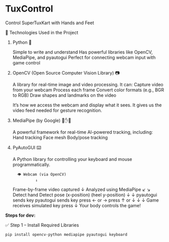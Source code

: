 # TuxControl
Control SuperTuxKart with Hands and Feet

🧠 Technologies Used in the Project

1. Python 🐍
   
   Simple to write and understand
   Has powerful libraries like OpenCV, MediaPipe, and pyautogui
   Perfect for connecting webcam input with game control

2. OpenCV (Open Source Computer Vision Library) 📷

    A library for real-time image and video processing. It can:
      Capture video from your webcam
      Process each frame
      Convert color formats (e.g., BGR to RGB)
      Draw shapes and landmarks on the video
   
   It’s how we access the webcam and display what it sees. It gives us the video feed needed for gesture recognition.

3. MediaPipe (by Google) 🧠✋🦶

    A powerful framework for real-time AI-powered tracking, including:
      Hand tracking
      Face mesh
      Body/pose tracking

4. PyAutoGUI ⌨️

     A Python library for controlling your keyboard and mouse programmatically.


         👁️ Webcam (via OpenCV)
                 ↓
     Frame-by-frame video captured
                 ↓
       Analyzed using MediaPipe
      ↙️                           ↘️
 Detect hand                 Detect pose
  (x-position)              (heel y-position)
      ↓                           ↓
pyautogui sends key    pyautogui sends key
 press ← or →            press ↑ or ↓
      ↓                           ↓
   Game receives simulated key press
             ↓
     Your body controls the game!




**Steps for dev:**

✅ Step 1 – Install Required Libraries

    pip install opencv-python mediapipe pyautogui keyboard

